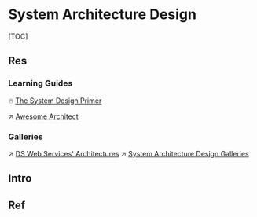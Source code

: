 # System Architecture Design

[TOC]



## Res
### Learning Guides
🔥 [The System Design Primer](https://github.com/donnemartin/system-design-primer)

↗ [Awesome Architect](../../🗺%20CS_Overview/🕶️%20Awesome%20List/Awesome%20SE/Awesome%20Architect.md)


### Galleries
↗ [DS Web Services' Architectures](../../🔑%20CS_Core/🍕%20Database%20System/⚜️%20Database%20System%20Design/DS%20Web%20Services'%20Architectures.md)
↗ [System Architecture Design Galleries](../🏇%20Galleries/System%20Architecture%20Design%20Galleries/System%20Architecture%20Design%20Galleries.md)



## Intro



## Ref
